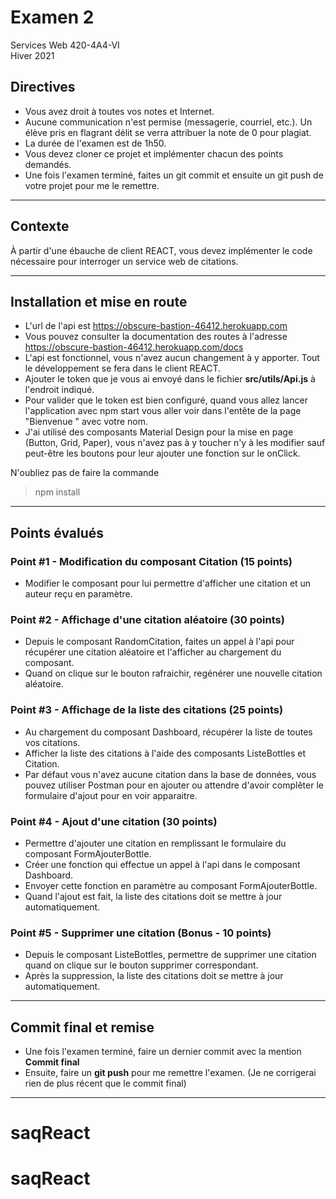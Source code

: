 # Examen 2
Services Web 420-4A4-VI  
Hiver 2021

## Directives
- Vous avez droit à toutes vos notes et Internet.
- Aucune communication n'est permise (messagerie, courriel, etc.). Un élève pris en flagrant délit se verra attribuer la note de 0 pour plagiat. 
- La durée de l'examen est de 1h50.
- Vous devez cloner ce projet et implémenter chacun des points demandés.
- Une fois l'examen terminé, faites un git commit et ensuite un git push de votre projet pour me le remettre.

-----------------------

## Contexte
À partir d'une ébauche de client REACT, vous devez implémenter le code nécessaire pour interroger un service web de citations.

-----------------------
## Installation et mise en route
- L'url de l'api est https://obscure-bastion-46412.herokuapp.com
- Vous pouvez consulter la documentation des routes à l'adresse https://obscure-bastion-46412.herokuapp.com/docs
- L'api est fonctionnel, vous n'avez aucun changement à y apporter. Tout le développement se fera dans le client REACT.
- Ajouter le token que je vous ai envoyé dans le fichier **src/utils/Api.js** à l'endroit indiqué.
- Pour valider que le token est bien configuré, quand vous allez lancer l'application avec npm start vous aller voir dans l'entête de la page "Bienvenue " avec votre nom.
- J'ai utilisé des composants Material Design pour la mise en page (Button, Grid, Paper), vous n'avez pas à y toucher n'y à les modifier sauf peut-être les boutons pour leur ajouter une fonction sur le onClick.

N'oubliez pas de faire la commande 
>npm install
----------------------------

## Points évalués  

### Point #1 - Modification du composant Citation (15 points)

- Modifier le composant pour lui permettre d'afficher une citation et un auteur reçu en paramètre.

### Point #2 - Affichage d'une citation aléatoire (30 points)

- Depuis le composant RandomCitation, faites un appel à l'api pour récupérer une citation aléatoire et l'afficher au chargement du composant.
- Quand on clique sur le bouton rafraichir, regénérer une nouvelle citation aléatoire.

### Point #3 - Affichage de la liste des citations (25 points)

- Au chargement du composant Dashboard, récupérer la liste de toutes vos citations.
- Afficher la liste des citations à l'aide des composants ListeBottles et Citation.
- Par défaut vous n'avez aucune citation dans la base de données, vous pouvez utiliser Postman pour en ajouter ou attendre d'avoir complêter le formulaire d'ajout pour en voir apparaitre.

### Point #4 - Ajout d'une citation (30 points)

- Permettre d'ajouter une citation en remplissant le formulaire du composant FormAjouterBottle. 
- Créer une fonction qui effectue un appel à l'api dans le composant Dashboard.
- Envoyer cette fonction en paramètre au composant FormAjouterBottle.
- Quand l'ajout est fait, la liste des citations doit se mettre à jour automatiquement.

### Point #5 - Supprimer une citation (Bonus - 10 points)

- Depuis le composant ListeBottles, permettre de supprimer une citation quand on clique sur le bouton supprimer correspondant.
- Après la suppression, la liste des citations doit se mettre à jour automatiquement.

----------------------------

## Commit final et remise
- Une fois l'examen terminé, faire un dernier commit avec la mention **Commit final**
- Ensuite, faire un **git push** pour me remettre l'examen. (Je ne corrigerai rien de plus récent que le commit final)

----------------------------
 

# saqReact
# saqReact
